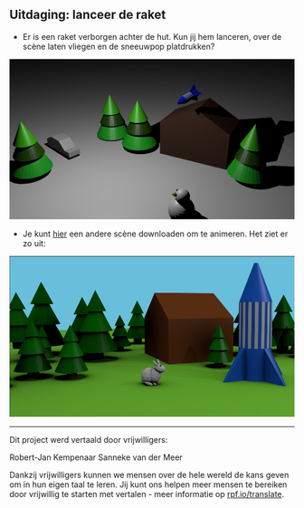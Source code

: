 ## Uitdaging: lanceer de raket

+ Er is een raket verborgen achter de hut. Kun jij hem lanceren, over de scène laten vliegen en de sneeuwpop platdrukken?

![Vliegende raket](images/blender-flying-rocket.png)

+ Je kunt [hier](resources/bunny-challenge.blend) een andere scène downloaden om te animeren. Het ziet er zo uit:

![Konijnenuitdaging](images/blender-bunny-challenge.png)


***
Dit project werd vertaald door vrijwilligers:

Robert-Jan Kempenaar
Sanneke van der Meer

Dankzij vrijwilligers kunnen we mensen over de hele wereld de kans geven om in hun eigen taal te leren. Jij kunt ons helpen meer mensen te bereiken door vrijwillig te starten met vertalen - meer informatie op [rpf.io/translate](https://rpf.io/translate).